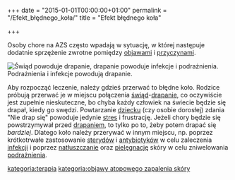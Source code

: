 +++
date = "2015-01-01T00:00:00+01:00"
permalink = "/Efekt_błędnego_koła/"
title = "Efekt błędnego koła"

+++

Osoby chore na AZS często wpadają w sytuację, w której następuje dodatnie
sprzężenie zwrotne pomiędzy
[objawami](/atopedia/objawy_atopowego_zapalenia_skóry "wikilink") i
[przyczynami](/atopedia/przyczyny_atopowego_zapalenia_skóry "wikilink").

![Świąd powoduje drapanie, drapanie powoduje infekcje i podrażnienia. Podrażnienia i infekcje powodują drapanie.](/images/BledneKoloAZS.png "Efekt błędnego koła")

Aby rozpocząć leczenie, należy gdzieś przerwać to błędne koło. Rodzice próbują
przerwać je w miejscu połączenia [świąd](/atopedia/Świąd
"wikilink")-[drapanie](/atopedia/Drapanie "wikilink"), co oczywiście jest
zupełnie nieskuteczne, bo chyba każdy człowiek na świecie będzie się drapał,
kiedy go swędzi. Powtarzanie [dziecku](/atopedia/Dzieci "wikilink") (czy osobie
dorosłej) zdania "Nie drap się" powoduje jedynie
[stres](/atopedia/Stres_powodowany_przez_atopowe_zapalenie_skóry "wikilink") i
frustrację. Jeżeli chory będzie się powstrzymywał przed
[drapaniem](/atopedia/Drapanie "wikilink"), to tylko po to, żeby potem drapać
się *bardziej*. Dlatego koło należy przerywać w innym miejscu, np. poprzez
krótkotrwałe zastosowanie [sterydów](/atopedia/Kortykosterydy "wikilink") i
[antybiotyków](/atopedia/Antybiotyki "wikilink") w celu zaleczenia
[infekcji](/atopedia/Infekcja_skóry "wikilink") i poprzez
[natłuszczanie](/atopedia/Natłuszczanie "wikilink") oraz
[pielęgnację](/atopedia/Pielęgnacja "wikilink") skóry w celu zniwelowania
[podrażnienia](/atopedia/podrażnienie "wikilink").

[kategoria:terapia](/atopedia/kategoria:terapia "wikilink") [kategoria:objawy atopowego zapalenia skóry](/atopedia/kategoria:objawy_atopowego_zapalenia_skóry "wikilink")
